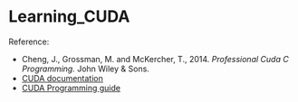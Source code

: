 # Learning_CUDA

Reference:  
* Cheng, J., Grossman, M. and McKercher, T., 2014. *Professional Cuda C Programming.* John Wiley & Sons.
* [CUDA documentation](https://docs.nvidia.com/cuda/)  
* [CUDA Programming guide](https://docs.nvidia.com/cuda/cuda-c-programming-guide/index.html)  
